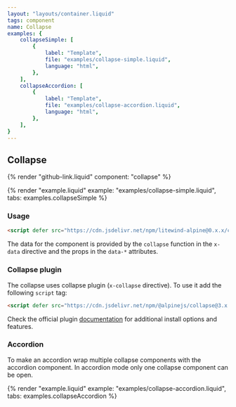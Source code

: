 ```yaml
---
layout: "layouts/container.liquid"
tags: component
name: Collapse
examples: {
    collapseSimple: [
        {
            label: "Template",
            file: "examples/collapse-simple.liquid",
            language: "html",
        },
    ],
    collapseAccordion: [
        {
            label: "Template",
            file: "examples/collapse-accordion.liquid",
            language: "html",
        },
    ],
}
---
```

## Collapse

{% render "github-link.liquid" component: "collapse" %}

{% render "example.liquid" example: "examples/collapse-simple.liquid", tabs: examples.collapseSimple %}

### Usage

```html
<script defer src="https://cdn.jsdelivr.net/npm/litewind-alpine@0.x.x/components/collapse/dist/cdn.min.js"></script>
```

The data for the component is provided by the `collapse` function in the `x-data` directive and the props in the `data-*` attributes.

### Collapse plugin

The collapse uses collapse plugin (`x-collapse` directive). To use it add the following `script` tag:

```html
<script defer src="https://cdn.jsdelivr.net/npm/@alpinejs/collapse@3.x.x/dist/cdn.min.js"></script>
```

Check the official plugin [documentation](https://alpinejs.dev/plugins/collapse) for additional install options and features.

### Accordion

To make an accordion wrap multiple collapse components with the accordion component. In accordion mode only one collapse component can be open.

{% render "example.liquid" example: "examples/collapse-accordion.liquid", tabs: examples.collapseAccordion %}
